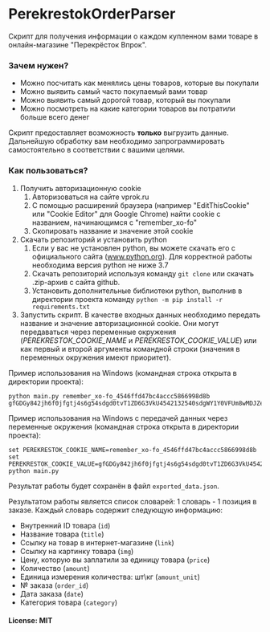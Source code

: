 # PerekrestokOrderParser

Скрипт для получения информации о каждом купленном вами товаре в онлайн-магазине "Перекрёсток Впрок".

### Зачем нужен?
- Можно посчитать как менялись цены товаров, которые вы покупали
- Можно выявить самый часто покупаемый вами товар
- Можно выявить самый дорогой товар, который вы покупали
- Можно посмотреть на какие категории товаров вы потратили больше всего денег

Скрипт предоставляет возможность **только** выгрузить данные. Дальнейшую обработку вам необходимо запрограммировать самостоятельно в соответствии с вашими целями.

### Как пользоваться?
1. Получить авторизационную cookie
    1. Авторизоваться на сайте vprok.ru
    2. С помощью расширений браузера (например "EditThisCookie" или "Cookie Editor" для Google Chrome) найти cookie с названием, начинающимся с "remember_xo-fo"
    3. Скопировать название и значение этой cookie
2. Скачать репозиторий и установить python
    1. Если у вас не установлен python, вы можете скачать его с официального сайта (www.python.org). Для корректной работы необходима версия python не ниже 3.7
    2. Скачать репозиторий используя команду `git clone` или скачать .zip-архив с сайта github.
    3. Установить дополнитeльные библиотеки python, выполнив в директории проекта команду `python -m pip install -r requirements.txt`
3. Запустить скрипт. В качестве входных данных необходимо передать название и значение авторизационной cookie. Они могут передаваться через переменные окружения (*PEREKRESTOK_COOKIE_NAME* и *PEREKRESTOK_COOKIE_VALUE*) или как первый и второй аргументы командной строки (значения в переменных окружения имеют приоритет).

Пример использования на Windows (командная строка открыта в директории проекта):
```
python main.py remember_xo-fo_4546ffd47bc4accc5866998d8b gfGDGy842jh6f0jfgtj4s6g54sdgd0tvT1ZD6G3VkU4542132540sdgWY1Y0VFUm8wMDJZenc9PSIsInZhb4grggRGgfd45g4df875487484506sDGsdgsdg845gDSGdg84g53sd1gsd8gsd24d2gsd4gsd8gsd1ge8gs4dg35s1grg48sdg53g48r74g30g465dSGHDFHRGsdgsdg4UWhEb2lXUDFORHRZaUpQUStBZGE3QXRjWFE9IiwibWFjIjoiZjhiMTAxMGFlZDE2YzhmZDc2NWY2N4874635uyyu140684SDGSDGdgdsggsdgrgewij45
```
Пример использования на Windows с передачей данных через переменные окружения (командная строка открыта в директории проекта):
```
set PEREKRESTOK_COOKIE_NAME=remember_xo-fo_4546ffd47bc4accc5866998d8b
set PEREKRESTOK_COOKIE_VALUE=gfGDGy842jh6f0jfgtj4s6g54sdgd0tvT1ZD6G3VkU4542132540sdgWY1Y0VFUm8wMDJZenc9PSIsInZhb4grggRGgfd45g4df875487484506sDGsdgsdg845gDSGdg84g53sd1gsd8gsd24d2gsd4gsd8gsd1ge8gs4dg35s1grg48sdg53g48r74g30g465dSGHDFHRGsdgsdg4UWhEb2lXUDFORHRZaUpQUStBZGE3QXRjWFE9IiwibWFjIjoiZjhiMTAxMGFlZDE2YzhmZDc2NWY2N4874635uyyu140684SDGSDGdgdsggsdgrgewij45
python main.py
```
Результат работы будет сохранён в файл `exported_data.json`.

Результатом работы является список словарей: 1 словарь - 1 позиция в заказе. Каждый словарь содержит следующую информацию:
- Внутренний ID товара (`id`)
- Название товара (`title`)
- Ссылку на товар в интернет-магазине (`link`)
- Ссылку на картинку товара (`img`)
- Цену, которую вы заплатили за единицу товара (`price`)
- Количество (`amount`)
- Единица измерения количества: шт\кг (`amount_unit`)
- № заказа (`order_id`)
- Дата заказа (`date`)
- Категория товара (`category`)

#### License: MIT